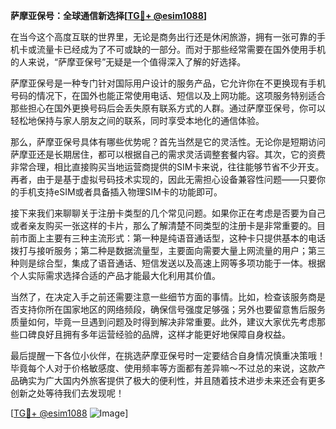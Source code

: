 **萨摩亚保号：全球通信新选择[[TG💪+ @esim1088](https://t.me/s/esim1088)]**

在当今这个高度互联的世界里，无论是商务出行还是休闲旅游，拥有一张可靠的手机卡或流量卡已经成为了不可或缺的一部分。而对于那些经常需要在国外使用手机的人来说，“萨摩亚保号”无疑是一个值得深入了解的好选择。

萨摩亚保号是一种专门针对国际用户设计的服务产品，它允许你在不更换现有手机号码的情况下，在国外也能正常使用电话、短信以及上网功能。这项服务特别适合那些担心在国外更换号码后会丢失原有联系方式的人群。通过萨摩亚保号，你可以轻松地保持与家人朋友之间的联系，同时享受本地化的通信体验。

那么，萨摩亚保号具体有哪些优势呢？首先当然是它的灵活性。无论你是短期访问萨摩亚还是长期居住，都可以根据自己的需求灵活调整套餐内容。其次，它的资费非常合理，相比直接购买当地运营商提供的SIM卡来说，往往能够节省不少开支。再者，由于是基于虚拟号码技术实现的，因此无需担心设备兼容性问题——只要你的手机支持eSIM或者具备插入物理SIM卡的功能即可。

接下来我们来聊聊关于注册卡类型的几个常见问题。如果你正在考虑是否要为自己或者亲友购买一张这样的卡片，那么了解清楚不同类型的注册卡是非常重要的。目前市面上主要有三种主流形式：第一种是纯语音通话型，这种卡只提供基本的电话拨打与接听服务；第二种是数据流量型，主要面向需要大量上网流量的用户；第三种则是综合型，集成了语音通话、短信发送以及高速上网等多项功能于一体。根据个人实际需求选择合适的产品才能最大化利用其价值。

当然了，在决定入手之前还需要注意一些细节方面的事情。比如，检查该服务商是否支持你所在国家地区的网络频段，确保信号强度足够强；另外也要留意售后服务质量如何，毕竟一旦遇到问题及时得到解决非常重要。此外，建议大家优先考虑那些口碑良好且拥有多年运营经验的品牌，这样才能更好地保障自身权益。

最后提醒一下各位小伙伴，在挑选萨摩亚保号时一定要结合自身情况慎重决策哦！毕竟每个人对于价格敏感度、使用频率等方面都有差异嘛～不过总的来说，这款产品确实为广大国内外旅客提供了极大的便利性，并且随着技术进步未来还会有更多创新之处等待我们去发现呢！

[[TG💪+ @esim1088](https://t.me/s/esim1088) ![Image](https://i.postimg.cc/4NQfJmqS/Snipaste-2025-05-13-00-14-12.png)]